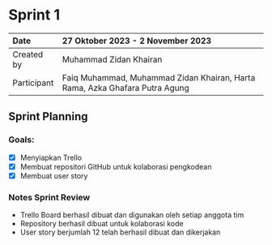 # Sprint 1

|Date|27 Oktober 2023 - 2 November 2023|
| :- | :- |
|Created by|Muhammad Zidan Khairan|
|Participant|Faiq Muhammad, Muhammad Zidan Khairan, Harta Rama, Azka Ghafara Putra Agung|
## Sprint Planning
### Goals:
- [x] Menyiapkan Trello
- [x] Membuat repositori GitHub untuk kolaborasi pengkodean
- [x] Membuat user story

### Notes Sprint Review
- Trello Board berhasil dibuat dan digunakan oleh setiap anggota tim
- Repository berhasil dibuat untuk kolaborasi kode
- User story berjumlah 12 telah berhasil dibuat dan dikerjakan

